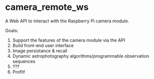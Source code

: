 # camera_remote_ws

A Web API to interact with the Raspberry Pi camera module. 

Goals:
 1. Support the features of the camera module via the API
 2. Build front-end user interface
 3. Image persistance & recall
 4. Dynamic astrophotography algorithms/programmable observation sequences
 5. ???
 6. Profit!
 
 
